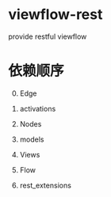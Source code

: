 # viewflow-rest
provide restful viewflow 

# 依赖顺序

0. Edge

7. activations

1. Nodes

3. models

4. Views

6. Flow


9. rest_extensions

